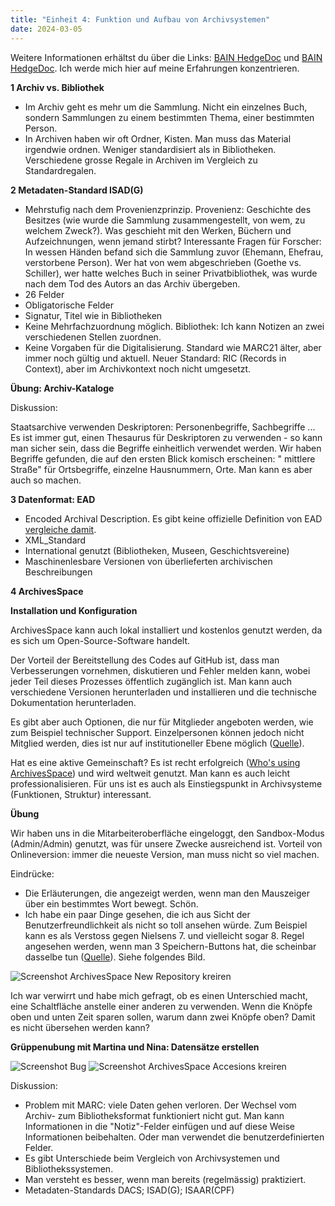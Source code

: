 ```yaml
---
title: "Einheit 4: Funktion und Aufbau von Archivsystemen"
date: 2024-03-05
---
```

Weitere Informationen erhältst du über die Links: 
<a href="https://pad.gwdg.de/FrI1nt2NSvuNOAyu_yk64A#">BAIN HedgeDoc</a>
und <a href="https://pad.gwdg.de/JmDfo4JOSQuF12mGPmm7IA#">BAIN HedgeDoc</a>.
Ich werde mich hier auf meine Erfahrungen konzentrieren.


**1 Archiv vs. Bibliothek**

- Im Archiv geht es mehr um die Sammlung. Nicht ein einzelnes Buch, sondern Sammlungen zu einem bestimmten Thema, einer bestimmten Person. 
- In Archiven haben wir oft Ordner, Kisten. Man muss das Material irgendwie ordnen. Weniger standardisiert als in Bibliotheken. Verschiedene grosse Regale in Archiven im Vergleich zu Standardregalen.

**2 Metadaten-Standard ISAD(G)**

- Mehrstufig nach dem Provenienzprinzip. Provenienz: Geschichte des Besitzes (wie wurde die Sammlung zusammengestellt, von wem, zu welchem Zweck?). Was geschieht mit den Werken, Büchern und Aufzeichnungen, wenn jemand stirbt? Interessante Fragen für Forscher: In wessen Händen befand sich die Sammlung zuvor (Ehemann, Ehefrau, verstorbene Person). Wer hat von wem abgeschrieben (Goethe vs. Schiller), wer hatte welches Buch in seiner Privatbibliothek, was wurde nach dem Tod des Autors an das Archiv übergeben.
- 26 Felder
- Obligatorische Felder
- Signatur, Titel wie in Bibliotheken
- Keine Mehrfachzuordnung möglich. Bibliothek: Ich kann Notizen an zwei verschiedenen Stellen zuordnen.
- Keine Vorgaben für die Digitalisierung. Standard wie MARC21 älter, aber immer noch gültig und aktuell. Neuer Standard: RIC (Records in Context), aber im Archivkontext noch nicht umgesetzt.

**Übung: Archiv-Kataloge**

Diskussion:

Staatsarchive verwenden Deskriptoren: Personenbegriffe, Sachbegriffe ... Es ist immer gut, einen Thesaurus für Deskriptoren zu verwenden - so kann man sicher sein, dass die Begriffe einheitlich verwendet werden. Wir haben Begriffe gefunden, die auf den ersten Blick komisch erscheinen: " mittlere Straße" für Ortsbegriffe, einzelne Hausnummern, Orte. Man kann es aber auch so machen.

**3 Datenformat: EAD**

-	Encoded Archival Description. Es gibt keine offizielle Definition von EAD <a href="https://eadiva.com/understanding-ead-and-xml/ ">vergleiche damit</a>.
-	XML_Standard
-	International genutzt (Bibliotheken, Museen, Geschichtsvereine)
-	Maschinenlesbare Versionen von überlieferten archivischen Beschreibungen

**4 ArchivesSpace**

**Installation und Konfiguration**

ArchivesSpace kann auch lokal installiert und kostenlos genutzt werden, da es sich um Open-Source-Software handelt. 

Der Vorteil der Bereitstellung des Codes auf GitHub ist, dass man Verbesserungen vornehmen, diskutieren und Fehler melden kann, wobei jeder Teil dieses Prozesses öffentlich zugänglich ist. Man kann auch verschiedene Versionen herunterladen und installieren und die technische Dokumentation herunterladen.

Es gibt aber auch Optionen, die nur für Mitglieder angeboten werden, wie zum Beispiel technischer Support. Einzelpersonen können jedoch nicht Mitglied werden, dies ist nur auf institutioneller Ebene möglich (<a href="https://archivesspace.org/about/faqs">Quelle</a>).

Hat es eine aktive Gemeinschaft? Es ist recht erfolgreich (<a href="https://archivesspace.org/about/faqs">Who's using ArchivesSpace</a>) und wird weltweit genutzt. Man kann es auch leicht professionalisieren.
Für uns ist es auch als Einstiegspunkt in Archivsysteme (Funktionen, Struktur) interessant.

**Übung**

Wir haben uns in die Mitarbeiteroberfläche eingeloggt, den Sandbox-Modus (Admin/Admin) genutzt, was für unsere Zwecke ausreichend ist. Vorteil von Onlineversion: immer die neueste Version, man muss nicht so viel machen.
 
Eindrücke: 
-	Die Erläuterungen, die angezeigt werden, wenn man den Mauszeiger über ein bestimmtes Wort bewegt. Schön.
-	Ich habe ein paar Dinge gesehen, die ich aus Sicht der Benutzerfreundlichkeit als nicht so toll ansehen würde. Zum Beispiel kann es als Verstoss gegen Nielsens 7. und vielleicht sogar 8. Regel angesehen werden, wenn man 3 Speichern-Buttons hat, die scheinbar dasselbe tun (<a href="https://aelaschool.com/en/interactiondesign/10-usability-heuristics-ui-design/">Quelle</a>). Siehe folgendes Bild.

<img src="/BAIN_lerntagebuch/docs/assets/images/4_Screenshot_2024-03-25.png" alt="Screenshot ArchivesSpace New Repository kreiren">

Ich war verwirrt und habe mich gefragt, ob es einen Unterschied macht, eine Schaltfläche anstelle einer anderen zu verwenden. Wenn die Knöpfe oben und unten Zeit sparen sollen, warum dann zwei Knöpfe oben? Damit es nicht übersehen werden kann?

**Grüppenubung mit Martina und Nina: Datensätze erstellen**

<img src="/BAIN_lerntagebuch/docs/assets/images/5_Screenshot_2024-03-12.png" alt="Screenshot Bug">

<img src="/BAIN_lerntagebuch/docs/assets/images/6_Screenshot_2024-03-12.png" alt="Screenshot ArchivesSpace Accesions kreiren">

Diskussion: 
- Problem mit MARC: viele Daten gehen verloren. Der Wechsel vom Archiv- zum Bibliotheksformat funktioniert nicht gut. Man kann Informationen in die "Notiz"-Felder einfügen und auf diese Weise Informationen beibehalten. Oder man verwendet die benutzerdefinierten Felder.
- Es gibt Unterschiede beim Vergleich von Archivsystemen und Bibliothekssystemen.
- Man versteht es besser, wenn man bereits (regelmässig) praktiziert.
- Metadaten-Standards DACS; ISAD(G); ISAAR(CPF)
